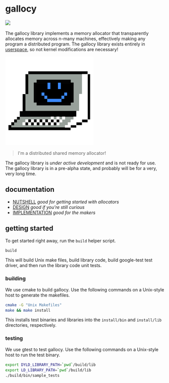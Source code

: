 # gallocy

<a href="https://travis-ci.org/sholsapp/gallocy">
<img src='https://secure.travis-ci.org/sholsapp/gallocy.png?branch=master'>
</a>

The gallocy library implements a memory allocator that transparently allocates
memory across n-many machines, effectively making any program a distributed
program. The gallocy library exists entirely in
[userspace](http://www.linfo.org/user_space.html), so not kernel modifications
are necessary!

![This is Exabyte.](./resources/images/exabyte-logo.png)

>  I'm a distributed shared memory allocator!

The gallocy library is *under active development* and is not ready for use. The
gallocy library is in a pre-alpha state, and probably will be for a very, very
long time.

## documentation

  - [NUTSHELL](./resources/NUTSHELL.md) *good for getting started with allocators*
  - [DESIGN](./resources/DESIGN.md) *good if you're still curious*
  - [IMPLEMENTATION](./resources/IMPLEMENTATION.md) *good for the makers*

## getting started

To get started right away, run the `build` helper script.

```bash
build
```

This will build Unix make files, build library code, build google-test test
driver, and then run the library code unit tests.

### building

We use cmake to build gallocy. Use the following commands on a Unix-style host
to generate the makefiles.

```bash
cmake -G "Unix Makefiles"
make && make install
```

This installs test binaries and libraries into the `install/bin` and
`install/lib` directories, respectively.

### testing

We use gtest to test gallocy. Use the following commands on a Unix-style host
to run the test binary.

```bash
export DYLD_LIBRARY_PATH=`pwd`/build/lib
export LD_LIBRARY_PATH=`pwd`/build/lib
./build/bin/sample_tests
```

